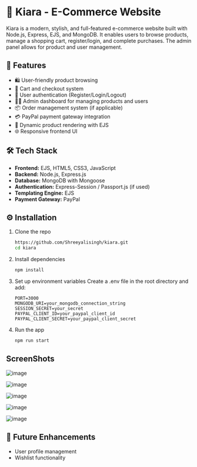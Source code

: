 # 👠 Kiara - E-Commerce Website

Kiara is a modern, stylish, and full-featured e-commerce website built with Node.js, Express, EJS, and MongoDB. It enables users to browse products, manage a shopping cart, register/login, and complete purchases. The admin panel allows for product and user management.

## 🚀 Features

* 🛍️ User-friendly product browsing
* 🛒 Cart and checkout system
* 🔐 User authentication (Register/Login/Logout)
* 🧑‍💼 Admin dashboard for managing products and users
* 📦 Order management system (if applicable)
* 💳 PayPal payment gateway integration
* 📸 Dynamic product rendering with EJS
* 🌐 Responsive frontend UI

## 🛠️ Tech Stack

* **Frontend:** EJS, HTML5, CSS3, JavaScript
* **Backend:** Node.js, Express.js
* **Database:** MongoDB with Mongoose
* **Authentication:** Express-Session / Passport.js (if used)
* **Templating Engine:** EJS
* **Payment Gateway:** PayPal

## ⚙️ Installation

1. Clone the repo

   ```bash
   https://github.com/Shreeyalisingh/kiara.git
   cd kiara
   ```
2. Install dependencies

   ```bash
   npm install
   ```
3. Set up environment variables
   Create a .env file in the root directory and add:

   ```env
   PORT=3000
   MONGODB_URI=your_mongodb_connection_string
   SESSION_SECRET=your_secret
   PAYPAL_CLIENT_ID=your_paypal_client_id
   PAYPAL_CLIENT_SECRET=your_paypal_client_secret
   ```
4. Run the app

   ```bash
   npm run start
   ```
## ScreenShots
![image](https://github.com/user-attachments/assets/5c000e64-30fa-4a9e-bc6b-7ff210114832)

![image](https://github.com/user-attachments/assets/8112c619-6644-4d42-98e5-1a5556b02f0c)

![image](https://github.com/user-attachments/assets/33be3282-6409-43c1-b6ac-c7a0a8cd606d)

![image](https://github.com/user-attachments/assets/d8ffee90-42be-494f-9cbf-4b6bfc2d1252)

![image](https://github.com/user-attachments/assets/c3d69690-d8e1-434a-aa6c-69cd43a4bbef)





## 🧠 Future Enhancements

* User profile management
* Wishlist functionality

